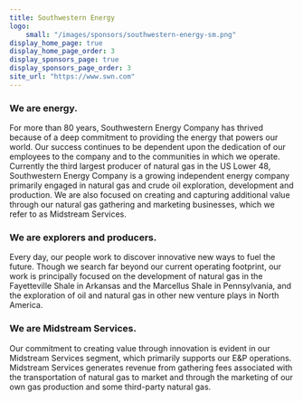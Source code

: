 ```yaml
---
title: Southwestern Energy
logo:
    small: "/images/sponsors/southwestern-energy-sm.png"
display_home_page: true
display_home_page_order: 3
display_sponsors_page: true
display_sponsors_page_order: 3
site_url: "https://www.swn.com"
---
```


### We are energy. 
For more than 80 years, Southwestern Energy Company has thrived because of a deep commitment to providing the energy that powers our world. Our success continues to be dependent upon the dedication of our employees to the company and to the communities in which we operate.
Currently the third largest producer of natural gas in the US Lower 48, Southwestern Energy Company is a growing independent energy company primarily engaged in natural gas and crude oil exploration, development and production. We are also focused on creating and capturing additional value through our natural gas gathering and marketing businesses, which we refer to as Midstream Services.

### We are explorers and producers. 
Every day, our people work to discover innovative new ways to fuel the future. Though we search far beyond our current operating footprint, our work is principally focused on the development of natural gas in the Fayetteville Shale in Arkansas and the Marcellus Shale in Pennsylvania, and the exploration of oil and natural gas in other new venture plays in North America.

### We are Midstream Services. 
Our commitment to creating value through innovation is evident in our Midstream Services segment, which primarily supports our E&P operations. Midstream Services generates revenue from gathering fees associated with the transportation of natural gas to market and through the marketing of our own gas production and some third-party natural gas.